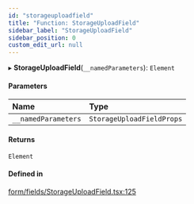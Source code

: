 ```yaml
---
id: "storageuploadfield"
title: "Function: StorageUploadField"
sidebar_label: "StorageUploadField"
sidebar_position: 0
custom_edit_url: null
---
```


▸ **StorageUploadField**(`__namedParameters`): `Element`

#### Parameters

| Name | Type |
| :------ | :------ |
| `__namedParameters` | `StorageUploadFieldProps` |

#### Returns

`Element`

#### Defined in

[form/fields/StorageUploadField.tsx:125](https://github.com/Camberi/firecms/blob/42dd384/src/form/fields/StorageUploadField.tsx#L125)
